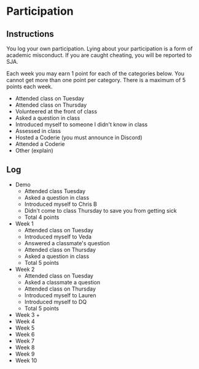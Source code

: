 Participation
=============

## Instructions ##

You log your own participation. Lying about your participation is a form of
academic misconduct. If you are caught cheating, you will be reported to SJA.

Each week you may earn 1 point for each of the categories below. You cannot get
more than one point per category. There is a maximum of 5 points each week.

+ Attended class on Tuesday
+ Attended class on Thursday
+ Volunteered at the front of class
+ Asked a question in class
+ Introduced myself to someone I didn't know in class
+ Assessed in class
+ Hosted a Coderie (you must announce in Discord)
+ Attended a Coderie
+ Other (explain)

## Log ##

- Demo
	+ Attended class Tuesday
	+ Asked a question in class
	+ Introduced myself to Chris B
	+ Didn't come to class Thursday to save you from getting sick
	+ Total 4 points
- Week 1
	+ Attended class on Tuesday
	+ Introduced myself to Veda
	+ Answered a classmate's question
	+ Attended class on Thursday
	+ Asked a question in class
	+ Total 5 points
- Week 2
	+ Attended class on Tuesday
	+ Asked a classmate a question
	+ Attended class on Thursday
	+ Introduced myself to Lauren
	+ Introduced myself to DQ
	+ Total 5 points
- Week 3
	+
- Week 4
- Week 5
- Week 6
- Week 7
- Week 8
- Week 9
- Week 10
